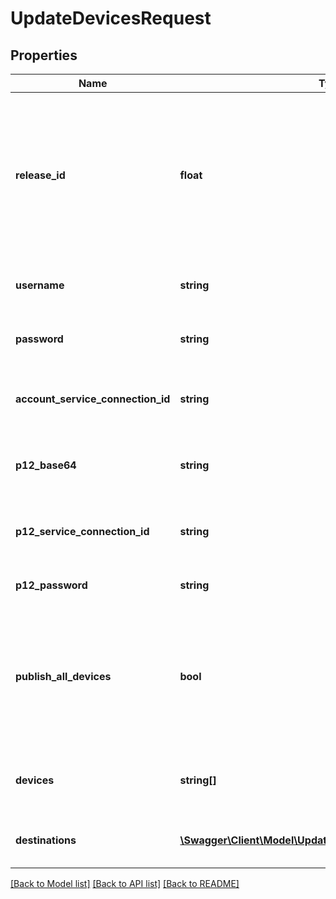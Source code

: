 # UpdateDevicesRequest

## Properties
Name | Type | Description | Notes
------------ | ------------- | ------------- | -------------
**release_id** | **float** | When provided, will update the provided release with the new set of devices. By default the latest release of the distribution group is used when this property is omitted. If &#x60;release_id&#x60; is passed in the path, there is no need to pass in the body as well. | [optional] 
**username** | **string** | The username for the Apple Developer account to publish the devices to. | [optional] 
**password** | **string** | The password for the Apple Developer account to publish the devices to. | [optional] 
**account_service_connection_id** | **string** | The service_connection_id of the stored Apple credentials instead of username, password. | [optional] 
**p12_base64** | **string** | The certificate to use for resigning the application with the updated provisioning profiles. | [optional] 
**p12_service_connection_id** | **string** | The service_connection_id of the stored Apple certificate instead of p12_base64 value. | [optional] 
**p12_password** | **string** | The password certificate if one is needed. | [optional] 
**publish_all_devices** | **bool** | When set to true, all unprovisioned devices will be published to the Apple Developer account.  When false, only the provided devices will be published to the Apple Developer account. | [optional] 
**devices** | **string[]** | Array of device UDID&#39;s to be published to the Apple Developer account. | [optional] 
**destinations** | [**\Swagger\Client\Model\UpdateDevicesRequestDestinations[]**](UpdateDevicesRequestDestinations.md) | Array of distribution groups that the devices should be provisioned from. | [optional] 

[[Back to Model list]](../README.md#documentation-for-models) [[Back to API list]](../README.md#documentation-for-api-endpoints) [[Back to README]](../README.md)


